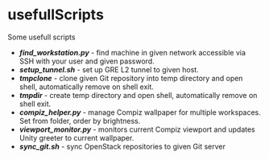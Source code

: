 usefullScripts
==============

Some usefull scripts

 * ***find_workstation.py*** - find machine in given network accessible via SSH with your user and given password.
 * ***setup_tunnel.sh*** - set up GRE L2 tunnel to given host.
 * ***tmpclone*** - clone given Git repository into temp directory and open shell, automatically remove on shell exit.
 * ***tmpdir*** - create temp directory and open shell, automatically remove on shell exit.
 * ***compiz_helper.py*** - manage Compiz wallpaper for multiple workspaces. Set from folder, order by brightness.
 * ***viewport_monitor.py*** - monitors current Compiz viewport and updates Unity greeter to current wallpaper.
 * ***sync_git.sh*** - sync OpenStack repositories to given Git server
